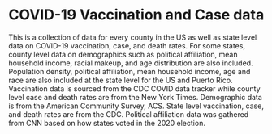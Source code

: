 # COVID-19 Vaccination and Case data
This is a collection of data for every county in the US as well as state level data on COVID-19 vaccination, case, and death rates. For some states, county level data on demographics such as political affiliation, mean household income, racial makeup, and age distribution are also included. Population density, political affiliation, mean household income, age and race are also included at the state level for the US and Puerto Rico. 
Vaccination data is sourced from the CDC COVID data tracker while county level case and death rates are from the New York Times. Demographic data is from the American Community Survey, ACS. State level vaccination, case, and death rates are from the CDC. Political affiliation data was gathered from CNN based on how states voted in the 2020 election. 
